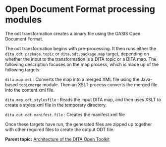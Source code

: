 # Open Document Format processing modules

The odt transformation creates a binary file using the OASIS Open Document Format.

The odt transformation begins with pre-processing. It then runs either the `dita.odt.package.topic` or `dita.odt.package.map` target, depending on whether the input to the transformation is a DITA topic or a DITA map. The following description focuses on the map process, which is made up of the following targets:

 `dita.map.odt`
 :   Converts the map into a merged XML file using the Java-based `topicmerge` module. Then an XSLT process converts the merged file into the content.xml file.

  `dita.map.odt.stylesfile`
 :   Reads the input DITA map, and then uses XSLT to create a styles.xml file in the temporary directory.

  `dita.out.odt.manifest.file`
 :   Creates the manifest.xml file

 Once these targets have run, the generated files are zipped up together with other required files to create the output ODT file.

**Parent topic:** [Architecture of the DITA Open Toolkit](../dev_ref/DITA-OTArchitecture.md)

